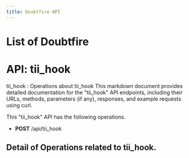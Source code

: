 ```yaml
---
title: Doubtfire API 
---
```


# List of Doubtfire 

# API: tii_hook
tii_hook : Operations about tii_hook
This markdown document provides detailed documentation for the "tii_hook" API endpoints, including their URLs, methods, parameters (if any), responses, and example requests using curl.

This "tii_hook" API has the following operations.
- **POST** /api/tii_hook

## Detail of Operations related to tii_hook.
